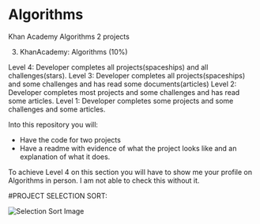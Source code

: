# Algorithms
Khan Academy Algorithms 2 projects

3. KhanAcademy: Algorithms (10%)

Level 4: Developer completes all projects(spaceships) and all challenges(stars).
Level 3: Developer completes all projects(spaceships) and some challenges and has read some documents(articles)
Level 2: Developer completes most projects and some challenges and has read some articles.
Level 1: Developer completes some projects and some challenges and some articles.

Into this repository you will:
- Have the code for two projects
- Have a readme with evidence of what the project looks like and an explanation of what it does.

To achieve Level 4 on this section you will have to show me your profile on Algorithms in person. I am not able to check this without it.

#PROJECT SELECTION SORT:

![Selection Sort Image](/images.https://github.com/AYJACKSON-ICS4U/computer-science-algorithms-jaip777/blob/master/pictures/selection%20sort.png)
